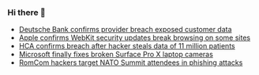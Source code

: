 ### Hi there 👋

<!--START_SECTION:feed-->
* [Deutsche Bank confirms provider breach exposed customer data](https://www.bleepingcomputer.com/news/security/deutsche-bank-confirms-provider-breach-exposed-customer-data/)
* [Apple confirms WebKit security updates break browsing on some sites](https://www.bleepingcomputer.com/news/security/apple-confirms-webkit-security-updates-break-browsing-on-some-sites/)
* [HCA confirms breach after hacker steals data of 11 million patients](https://www.bleepingcomputer.com/news/security/hca-confirms-breach-after-hacker-steals-data-of-11-million-patients/)
* [Microsoft finally fixes broken Surface Pro X laptop cameras](https://www.bleepingcomputer.com/news/microsoft/microsoft-finally-fixes-broken-surface-pro-x-laptop-cameras/)
* [RomCom hackers target NATO Summit attendees in phishing attacks](https://www.bleepingcomputer.com/news/security/romcom-hackers-target-nato-summit-attendees-in-phishing-attacks/)
<!--END_SECTION:feed-->

<!--
**frankenk/frankenk** is a ✨ _special_ ✨ repository because its `README.md` (this file) appears on your GitHub profile.

Here are some ideas to get you started:

- 🔭 I’m currently working on ...
- 🌱 I’m currently learning ...
- 👯 I’m looking to collaborate on ...
- 🤔 I’m looking for help with ...
- 💬 Ask me about ...
- 📫 How to reach me: ...
- 😄 Pronouns: ...
- ⚡ Fun fact: ...
-->



